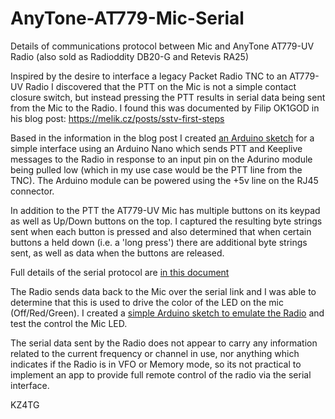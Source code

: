 # AnyTone-AT779-Mic-Serial
Details of communications protocol between Mic and AnyTone AT779-UV Radio 
(also sold as Radioddity DB20-G and Retevis RA25)

Inspired by the desire to interface a legacy Packet Radio TNC to an AT779-UV Radio I discovered that the PTT on the Mic is not a simple contact closure switch, but instead pressing the PTT results in serial data being sent from the Mic to the Radio. I found this was documented by Filip OK1GOD in his blog post: https://melik.cz/posts/sstv-first-steps

Based in the information in the blog post I created [an Arduino sketch](https://github.com/unsword01/AnyTone-AT779-Mic-Serial/blob/main/sketch_AnyTone_PTT_v4.ino) for a simple interface using an Arduino Nano which sends PTT and Keeplive messages to the Radio in response to an input pin on the Adurino module being pulled low (which in my use case would be the PTT line from the TNC). The Arduino module can be powered using the +5v line on the RJ45 connector.

In addition to the PTT the AT779-UV Mic has multiple buttons on its keypad as well as Up/Down buttons on the top. I captured the resulting byte strings sent when each button is pressed and also determined that when certain buttons a held down (i.e. a 'long press') there are additional byte strings sent, as well as data when the buttons are released.

Full details of the serial protocol are [in this document](https://github.com/unsword01/AnyTone-AT779-Mic-Serial/blob/main/AnyTone%20AT779-UV%20Mic%20Serial%20Protocol.pdf)

The Radio sends data back to the Mic over the serial link and I was able to determine that this is used to drive the color of the LED on the mic (Off/Red/Green). I created a [simple Arduino sketch to emulate the Radio](https://github.com/unsword01/AnyTone-AT779-Mic-Serial/blob/main/sketch_AnyTone_Serial_to_Mic_v1.ino) and test the control the Mic LED.

The serial data sent by the Radio does not appear to carry any information related to the current frequency or channel in use, nor anything which indicates if the Radio is in VFO or Memory mode, so its not practical to implement an app to provide full remote control of the radio via the serial interface.

KZ4TG
